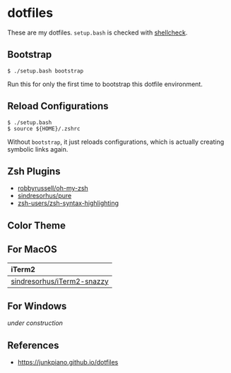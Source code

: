 dotfiles
=============

These are my dotfiles.
`setup.bash` is checked with [shellcheck](https://github.com/koalaman/shellcheck).

Bootstrap
--------------

    $ ./setup.bash bootstrap

Run this for only the first time to bootstrap this dotfile environment.

Reload Configurations
----------------------

    $ ./setup.bash
    $ source ${HOME}/.zshrc

Without `bootstrap`, it just reloads configurations, which is actually creating symbolic links again.

Zsh Plugins
--------------

- [robbyrussell/oh-my-zsh](https://github.com/robbyrussell/oh-my-zsh)
- [sindresorhus/pure](https://github.com/sindresorhus/pure)
- [zsh-users/zsh-syntax-highlighting](https://github.com/zsh-users/zsh-syntax-highlighting)

Color Theme
--------------

## For MacOS

| iTerm2 |
| :------------- |
| [sindresorhus/iTerm2-snazzy](https://github.com/sindresorhus/iterm2-snazzy) |

## For Windows

*under construction*

References
------------------

- https://junkpiano.github.io/dotfiles
